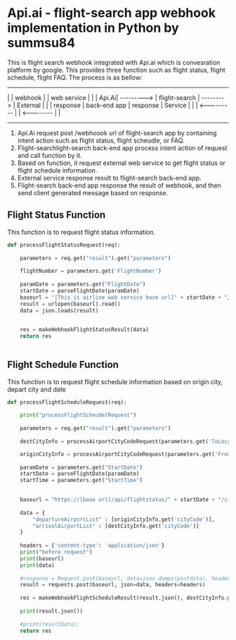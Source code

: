 # Api.ai - flight-search app webhook implementation in Python by summsu84

This is flight search webhook integrated with Api.ai which is convesration platform by google.
This provides three function such as flight status, flight schedule, flight FAQ.
The process is as bellow:

---------				---------------------				-------------
|		|	webhook		|					|	web service	|			|
| Api.Ai|	--------->	|   flight-search  	|	-------->	| External	|
|		|	response	|   back-end app	|	response	| Service	|
|		|	<---------	|					|	<--------	|			|
---------				---------------------				-------------

1) Api.Ai request post /webhoook url of flight-search app by containing intent action such as flight status, flight scheudle, or FAQ.
2) Flight-searchlight-search back-end app process intent action of request and call function by it.
3) Based on function, it request external web service to get flight status or flight schedule information.
4) External service response result to flight-search back-end app.
5) Flight-search back-end app response the result of webhook, and then send client generated message based on response.


## Flight Status Function

This function is to request flight status information.

```python
def processFlightStatusRequest(req):
        
    parameters = req.get("result").get("parameters")
    
    flightNumber = parameters.get('FlightNumber')
  
    paramDate = parameters.get("FlightDate")
    startDate = parseFlightDate(paramDate)
    baseurl = "[This is airline web service base url]" + startDate + "/" + flightNumber
    result = urlopen(baseurl).read()
    data = json.loads(result)

    
    res = makeWebhookFlightStatusResult(data)
    return res
	
```

## Flight Schedule Function

This function is to request flight schedule information based on origin city, depart city and date

```python
def processFlightScheduleRequest(req):
        
    print("processFlightScheudelRequest")
    
    parameters = req.get("result").get("parameters")
    
    destCityInfo = processAirportCityCodeRequest(parameters.get('ToLocation'))

    originCityInfo = processAirportCityCodeRequest(parameters.get('FromLocation'))
  
    paramDate = parameters.get("StartDate")
    startDate = parseFlightDate(paramDate)
    startTime = parameters.get("StartTime")

    
    baseurl = "https://[base url]/api/flightstatus/" + startDate + "/cities"
    
    data = {
        "departureAirportList" : [originCityInfo.get('cityCode')],
        "arrivalAirportList" : [destCityInfo.get('cityCode')]
    }
    
    headers = {'content-type': 'application/json'}
    print("before request")
    print(baseurl)
    print(data)
    
    #response = Request.post(baseurl, data=json.dumps(postdata), headers=headers)
    result = requests.post(baseurl, json=data, headers=headers)
    
    res = makeWebhookFlightScheduleResult(result.json(), destCityInfo.get('engName'), originCityInfo.get('engName'), startTime )
    
    print(result.json())
         
    #print(resultData);
    return res
	
```




